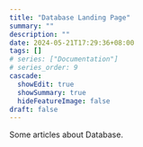 ```yaml
---
title: "Database Landing Page"
summary: ""
description: ""
date: 2024-05-21T17:29:36+08:00
tags: []
# series: ["Documentation"]
# series_order: 9
cascade:
  showEdit: true
  showSummary: true
  hideFeatureImage: false
draft: false
---
```


Some articles about Database.